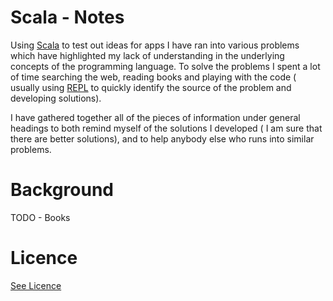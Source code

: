 # Scala - Notes

Using [Scala](http://www.scala-lang.org/) to test out ideas for apps I have ran into various problems
which have highlighted my lack of understanding in the underlying concepts of the programming language. 
To solve the problems I spent a lot of time searching the web, reading books and playing with the code ( usually 
using [REPL](http://www.javacodegeeks.com/2011/09/scala-tutorial-scala-repl-expressions.html) to quickly identify the source of the problem and developing solutions).

I have gathered together all of the pieces of information under general headings to both remind
myself of the solutions I developed ( I am sure that there are better solutions), 
and to help anybody else who runs into similar problems.

# Background

TODO - Books

# Licence

[See Licence](/LICENSE)










